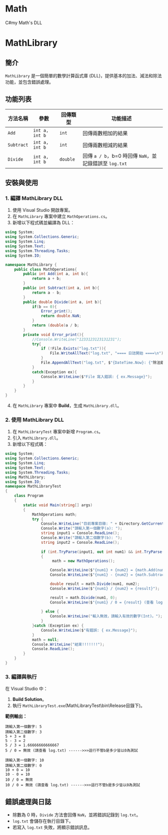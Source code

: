 # Math
C#my Math's DLL
# MathLibrary

## 簡介

`MathLibrary` 是一個簡單的數學計算函式庫 (DLL)，提供基本的加法、減法和除法功能，並包含錯誤處理。

## 功能列表

| 方法名稱       | 參數             | 回傳類型     | 功能描述                                      |
| ---------- | -------------- | -------- | ----------------------------------------- |
| `Add`      | `int a, int b` | `int`    | 回傳兩數相加的結果                                 |
| `Subtract` | `int a, int b` | `int`    | 回傳兩數相減的結果                                 |
| `Divide`   | `int a, int b` | `double` | 回傳 `a / b`，b=0 時回傳 `NaN`，並記錄錯誤至 `log.txt` |

## 安裝與使用

### **1. 編譯 MathLibrary DLL**

1. 使用 Visual Studio 開啟專案。
2. 在 `MathLibrary` 專案中建立 `MathOperations.cs`。
3. 新增以下程式碼並編譯為 DLL：

```csharp
using System;
using System.Collections.Generic;
using System.Linq;
using System.Text;
using System.Threading.Tasks;
using System.IO;

namespace MathLibrary {
    public class MathOperations{
        public int Add(int a, int b){
            return a + b;
        }
        public int Subtract(int a, int b){
            return a - b;
        }
        public double Divide(int a, int b){
            if(b == 0){
                Error_print();
                return double.NaN;
            }
            return (double)a / b;
        } 
        private void Error_print(){
            //Console.WriteLine("1233123123131231");
            try{
                if (!File.Exists("log.txt")){
                    File.WriteAllText("log.txt", "==== 日誌開始 ====\n");
                }
                File.AppendAllText("log.txt", $"{DateTime.Now}: {"除法錯誤 b=0"}{Environment.NewLine}");
            }
            catch(Exception ex){
                Console.WriteLine($"File 寫入錯誤: { ex.Message}");
            }
        }
    }
}

```

4. 在 `MathLibrary` 專案中 **Build**，生成 `MathLibrary.dll`。

### **2. 使用 MathLibrary DLL**

1. 在 `MathLibraryTest` 專案中新增 `Program.cs`。
2. 引入 `MathLibrary.dll`。
3. 新增以下程式碼：

```csharp
using System;
using System.Collections.Generic;
using System.Linq;
using System.Text;
using System.Threading.Tasks;
using MathLibrary;
using System.IO;
namespace MathLibraryTest
{
    class Program
    {
        static void Main(string[] args)
        {
            MathOperations math;
            try { 
                Console.WriteLine("目前專案目錄: " + Directory.GetCurrentDirectory());
                Console.Write("請輸入第一個數字(a): ");
                string input1 = Console.ReadLine();
                Console.Write("請輸入第二個數字(b): ");
                string input2 = Console.ReadLine();
                
                if (int.TryParse(input1, out int num1) && int.TryParse(input2, out int num2))
                {
                     math = new MathOperations();

                    Console.WriteLine($"{num1} + {num2} = {math.Add(num1, num2)}");
                    Console.WriteLine($"{num1} - {num2} = {math.Subtract(num1, num2)}");

                    double result = math.Divide(num1, num2);
                    Console.WriteLine($"{num1} / {num2} = {result}");

                    result = math.Divide(num1, 0);
                    Console.WriteLine($"{num1} / 0 = {result} (查看 log.txt in {Directory.GetCurrentDirectory()})");
                
                } else {
                    Console.WriteLine("輸入無效，請輸入有效的數字(Int)。"); 
                }
            }catch (Exception ex) {
                Console.WriteLine($"有錯誤: { ex.Message}");
            }
            math = null; 
            Console.WriteLine("結束!!!!!!!");
            Console.ReadLine();
        }
    }
}

```

### **3. 編譯與執行**

在 Visual Studio 中：

1. **Build Solution**。
2. 執行 `MathLibraryTest.exe`(MathLibraryTest\bin\Release目錄下)。

**範例輸出：**

```
請輸入第一個數字: 5
請輸入第二個數字: 3
5 + 3 = 8
5 - 3 = 2
5 / 3 = 1.66666666666667
5 / 0 = 無效 (請查看 log.txt) ------>>>這行不管b是多少皆以0為測試
```

```
請輸入第一個數字: 10
請輸入第二個數字: 0
10 + 0 = 10
10 - 0 = 10
10 / 0 = 無效 
10 / 0 = 無效 (請查看 log.txt) ------>>>這行不管b是多少皆以0為測試
```

## 錯誤處理與日誌

- 除數為 0 時，`Divide` 方法會回傳 `NaN`，並將錯誤記錄到 `log.txt`。
- `log.txt` 會儲存在執行目錄下。
- 若寫入 `log.txt` 失敗，將顯示錯誤訊息。



